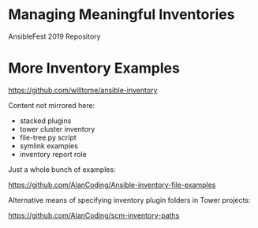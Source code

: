 # Managing Meaningful Inventories
AnsibleFest 2019 Repository

# More Inventory Examples

https://github.com/willtome/ansible-inventory

Content not mirrored here:

 - stacked plugins
 - tower cluster inventory
 - file-tree.py script
 - symlink examples
 - inventory report role

Just a whole bunch of examples:

https://github.com/AlanCoding/Ansible-inventory-file-examples

Alternative means of specifying inventory plugin folders in Tower projects:

https://github.com/AlanCoding/scm-inventory-paths
